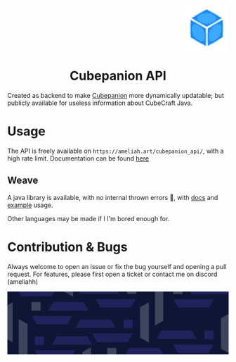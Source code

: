 <div align="right">
  <img src="assets/cube_logo.png" alt="Logo" width="100">
</div>

# <center>Cubepanion API</center>


Created as backend to make [Cubepanion](https://github.com/Fesaa/Cubepanion) more dynamically updatable; but publicly available for useless information about CubeCraft Java. 

# Usage

The API is freely available on `https://ameliah.art/cubepanion_api/`, with a high rate limit. Documentation can be found [here](https://ameliah.art/cubepanion_api/rapidoc)


## Weave
A java library is available, with no internal thrown errors 🙌, with [docs](https://fesaa.github.io/CubepanionAPI) and [example](https://github.com/Fesaa/Cubepanion) usage.

Other languages may be made if I I'm bored enough for.

# Contribution & Bugs
Always welcome to open an issue or fix the bug yourself and opening a pull request. For features, please first open a ticket or contact me on discord (ameliahh)

<div align="center">
  <img src="assets/background.png" alt="background">
</div>
